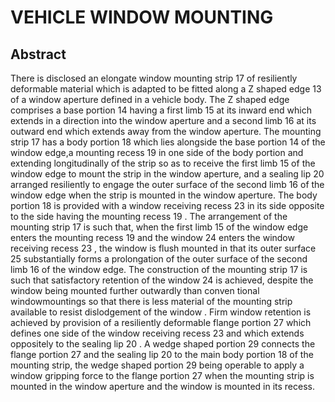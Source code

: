 # VEHICLE WINDOW MOUNTING

## Abstract
There is disclosed an elongate window mounting strip 17 of resiliently deformable material which is adapted to be fitted along a Z shaped edge 13 of a window aperture defined in a vehicle body. The Z shaped edge comprises a base portion 14 having a first limb 15 at its inward end which extends in a direction into the window aperture and a second limb 16 at its outward end which extends away from the window aperture. The mounting strip 17 has a body portion 18 which lies alongside the base portion 14 of the window edge,a mounting recess 19 in one side of the body portion and extending longitudinally of the strip so as to receive the first limb 15 of the window edge to mount the strip in the window aperture, and a sealing lip 20 arranged resiliently to engage the outer surface of the second limb 16 of the window edge when the strip is mounted in the window aperture. The body portion 18 is provided with a window receiving recess 23 in its side opposite to the side having the mounting recess 19 . The arrangement of the mounting strip 17 is such that, when the first limb 15 of the window edge enters the mounting recess 19 and the window 24 enters the window receiving recess 23 , the window is flush mounted in that its outer surface 25 substantially forms a prolongation of the outer surface of the second limb 16 of the window edge. The construction of the mounting strip 17 is such that satisfactory retention of the window 24 is achieved, despite the window being mounted further outwardly than conven tional windowmountings so that there is less material of the mounting strip available to resist dislodgement of the window . Firm window retention is achieved by provision of a resiliently deformable flange portion 27 which defines one side of the window receiving recess 23 and which extends oppositely to the sealing lip 20 . A wedge shaped portion 29 connects the flange portion 27 and the sealing lip 20 to the main body portion 18 of the mounting strip, the wedge shaped portion 29 being operable to apply a window gripping force to the flange portion 27 when the mounting strip is mounted in the window aperture and the window is mounted in its recess.